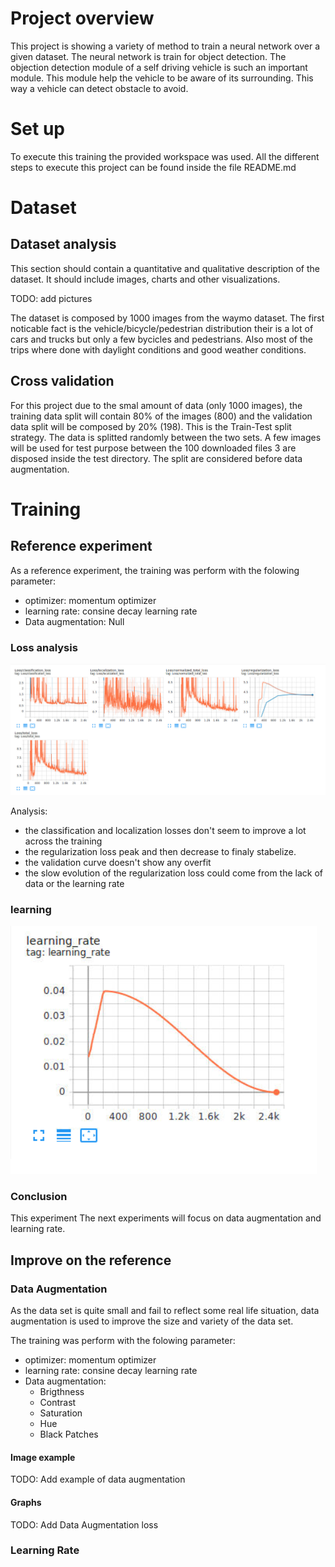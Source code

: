 # Project overview
This project is showing a variety of method to train a neural network over a given dataset. The neural network is train for object detection.
The objection detection module of a self driving vehicle is such an important module. This module help the vehicle to be aware of its surrounding. 
This way a vehicle can detect obstacle to avoid.

# Set up
To execute this training the provided workspace was used. 
All the different steps to execute this project can be found inside the file README.md

# Dataset
## Dataset analysis
This section should contain a quantitative and qualitative description of the dataset. It should include images, charts and other visualizations.

TODO: add pictures 

The dataset is composed by 1000 images from the waymo dataset. 
The first noticable fact is the vehicle/bicycle/pedestrian distribution their is a lot of cars and trucks but only a few bycicles and pedestrians.
Also most of the trips where done with daylight conditions and good weather conditions.

## Cross validation
For this project due to the smal amount of data (only 1000 images), the training data split will contain 80% of the images (800) and the validation data split will be composed by 20% (198). This is the Train-Test split strategy. The data is splitted randomly between the two sets. A few images will be used for test purpose between the 100 downloaded files 3 are disposed inside the test directory.
The split are considered before data augmentation.

# Training
## Reference experiment
As a reference experiment, the training was perform with the folowing parameter:

- optimizer: momentum optimizer
- learning rate: consine decay learning rate
- Data augmentation: Null

### Loss analysis

![alt text](./images/Init_exp_loss.png "Loss data of the Reference experiment") 

Analysis:

- the classification and localization losses don't seem to improve a lot across the training
- the regularization loss peak and then decrease to finaly stabelize.
- the validation curve doesn't show any overfit 
- the slow evolution of the regularization loss could come from the lack of data or the learning rate 

### learning

![alt text](./images/Init_exp_learning_rate.png "Learning of the Reference experiment") 

### Conclusion
This experiment 
The next experiments will focus on data augmentation and learning rate.

## Improve on the reference
### Data Augmentation
As the data set is quite small and fail to reflect some real life situation, data augmentation is used to improve the size and variety of the data set.

The training was perform with the folowing parameter:

- optimizer: momentum optimizer
- learning rate: consine decay learning rate
- Data augmentation: 
  - Brigthness
  - Contrast
  - Saturation
  - Hue
  - Black Patches
  
  
#### Image example
TODO: Add example of data augmentation

#### Graphs

TODO: Add Data Augmentation loss

### Learning Rate

